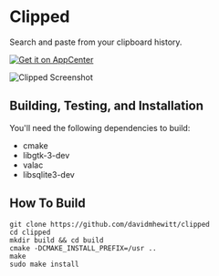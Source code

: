 # Clipped
Search and paste from your clipboard history.

[![Get it on AppCenter](https://appcenter.elementary.io/badge.svg)](https://appcenter.elementary.io/com.github.davidmhewitt.clipped)

![Clipped Screenshot](https://github.com/davidmhewitt/torrential/raw/master/data/com.github.davidmhewitt.clipped.screenshot.png)

## Building, Testing, and Installation

You'll need the following dependencies to build:
* cmake
* libgtk-3-dev
* valac
* libsqlite3-dev


## How To Build

    git clone https://github.com/davidmhewitt/clipped
    cd clipped
    mkdir build && cd build 
    cmake -DCMAKE_INSTALL_PREFIX=/usr ..
    make
    sudo make install
